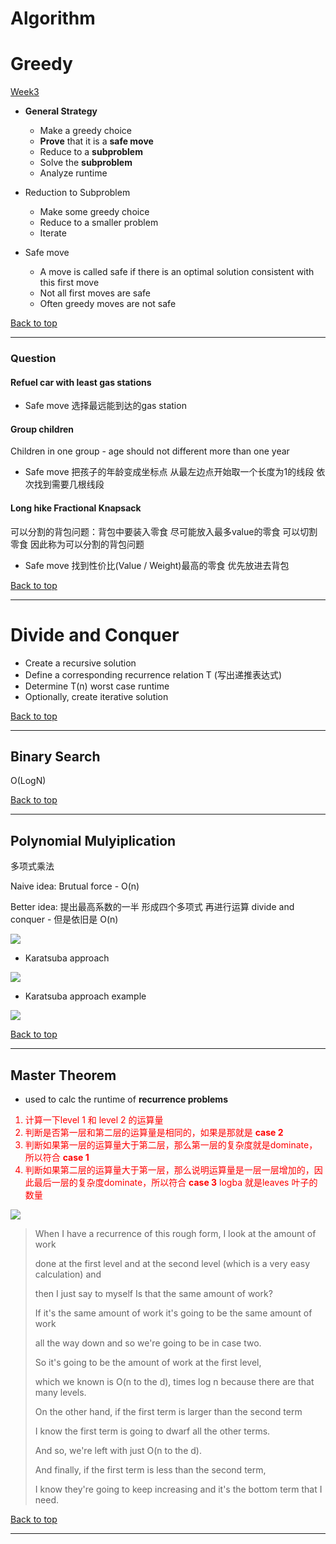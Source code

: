 # Algorithm

# Greedy

[Week3](./week3)

- **General Strategy**
  - Make a greedy choice
  - **Prove** that it is a **safe move**
  - Reduce to a **subproblem**
  - Solve the **subproblem**
  - Analyze runtime
- Reduction to Subproblem
  - Make some greedy choice
  - Reduce to a smaller problem
  - Iterate

- Safe move
  - A move is called safe if there is an optimal solution consistent with this first move
  - Not all first moves are safe
  - Often greedy moves are not safe

[Back to top](#Algorithm)

---

### Question

#### Refuel car with least gas stations

- Safe move 选择最远能到达的gas station

#### Group children 

Children in one group - age should not different more than one year

- Safe move 把孩子的年龄变成坐标点 从最左边点开始取一个长度为1的线段 依次找到需要几根线段

#### Long hike Fractional Knapsack

可以分割的背包问题：背包中要装入零食 尽可能放入最多value的零食 可以切割零食 因此称为可以分割的背包问题

- Safe move 找到性价比(Value / Weight)最高的零食 优先放进去背包 

[Back to top](#Algorithm)

---

# Divide and Conquer

- Create a recursive solution
- Define a corresponding recurrence relation T (写出递推表达式)
- Determine T(n) worst case runtime
- Optionally, create iterative solution

[Back to top](#Algorithm)

---

## Binary Search

O(LogN)

[Back to top](#Algorithm)

---

## Polynomial Mulyiplication

多项式乘法

Naive idea: Brutual force - O(n)

Better idea: 提出最高系数的一半 形成四个多项式 再进行运算 divide and conquer - 但是依旧是 O(n)

![](./images/naiveDivideConquerPolyMutiple.png)

- Karatsuba approach

![](./images/karatsuba.png)

- Karatsuba approach example

![](./images/karatsubaExample.png)

[Back to top](#Algorithm)

---

## Master Theorem

- used to calc the runtime of **recurrence problems**

<font color=red>

1. 计算一下level 1 和 level 2 的运算量
2. 判断是否第一层和第二层的运算量是相同的，如果是那就是 **case 2**
3. 判断如果第一层的运算量大于第二层，那么第一层的复杂度就是dominate，所以符合 **case 1**
4. 判断如果第二层的运算量大于第一层，那么说明运算量是一层一层增加的，因此最后一层的复杂度dominate，所以符合 **case 3** logba 就是leaves 叶子的数量

</font>

![](./images/masterTheorem.png)

> When I have a recurrence of this rough form, I look at the amount of work 
>
> done at the first level and at the second level (which is a very easy calculation) and 
>
> then I just say to myself Is that the same amount of work? 
>
> If it's the same amount of work it's going to be the same amount of work 
>
> all the way down and so we're going to be in case two. 
>
> So it's going to be the amount of work at the first level, 
>
> which we known is O(n to the d), times log n because there are that many levels. 
>
> On the other hand, if the first term is larger than the second term 
>
> I know the first term is going to dwarf all the other terms. 
>
> And so, we're left with just O(n to the d). 
>
> And finally, if the first term is less than the second term, 
>
> I know they're going to keep increasing and it's the bottom term that I need.

[Back to top](#Algorithm)

---

